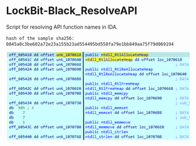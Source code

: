 # LockBit-Black_ResolveAPI
Script for resolving API function names in IDA.
```
hash of the sample sha256:
0845a8c3be602a72e23a155b23ad554495bd558fa79e1bb849aa75f79d069194
```
<p align="center">
<img width=500, src="https://github.com/d0x65viant/Images/blob/main/ResolveAPI_LockBit_Black.png">
</p>
